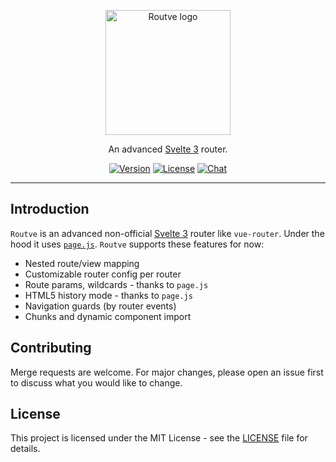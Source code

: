 <p align="center"><img width="200" src="https://i.ibb.co/gRSQL1G/routve.png" alt="Routve logo"></p>
<p align="center">
  An advanced <a href="https://svelte.dev">Svelte 3</a> router.
</p>
<p align="center">
  <a href="https://www.npmjs.com/package/routve"><img src="https://img.shields.io/npm/v/routve.svg?sanitize=true" alt="Version"></a>
  <a href="https://github.com/routve/routve/blob/dev/LICENSE"><img src="https://img.shields.io/npm/l/routve.svg?sanitize=true" alt="License"></a>
  <a href="https://discord.gg/XdVvr2"><img src="https://img.shields.io/badge/chat-on%20discord-7289da.svg?sanitize=true" alt="Chat"></a>
</p>

---

## Introduction

`Routve` is an advanced non-official <a href="https://svelte.dev">Svelte 3</a> router like `vue-router`. Under the hood it uses <a href="https://github.com/visionmedia/page.js">`page.js`</a>. `Routve` supports these features for now:

- Nested route/view mapping
- Customizable router config per router
- Route params, wildcards - thanks to `page.js`
- HTML5 history mode - thanks to `page.js`
- Navigation guards (by router events)
- Chunks and dynamic component import

## Contributing

Merge requests are welcome. For major changes, please open an issue first to discuss what you would like to change.

## License

This project is licensed under the MIT License - see the [LICENSE](LICENSE) file for details.
